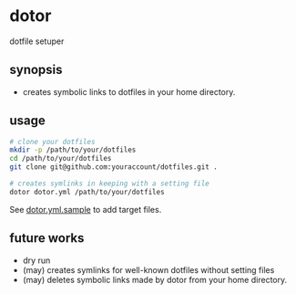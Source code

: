 # dotor

dotfile setuper

## synopsis

- creates symbolic links to dotfiles in your home directory.

## usage

```sh
# clone your dotfiles
mkdir -p /path/to/your/dotfiles
cd /path/to/your/dotfiles
git clone git@github.com:youraccount/dotfiles.git .

# creates symlinks in keeping with a setting file
dotor dotor.yml /path/to/your/dotfiles
```

See [dotor.yml.sample](./dotor.yml.sample) to add target files.

## future works

- dry run
- (may) creates symlinks for well-known dotfiles without setting files
- (may) deletes symbolic links made by dotor from your home directory.
